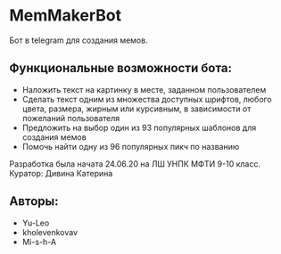 # MemMakerBot

Бот в telegram для создания мемов.

## Функциональные возможности бота:
+ Наложить текст на картинку в месте, заданном пользователем
+ Сделать текст одним из множества доступных шрифтов, любого цвета, размера, жирным или курсивным, в зависимости от пожеланий пользователя 
+ Предложить на выбор один из 93 популярных шаблонов для создания мемов
+ Помочь найти одну из 96 популярных пикч по названию

Разработка была начата 24.06.20 на ЛШ УНПК МФТИ 9-10 класс. Куратор: Дивина Катерина

## Авторы:
+ Yu-Leo
+ kholevenkovav
+ Mi-s-h-A
